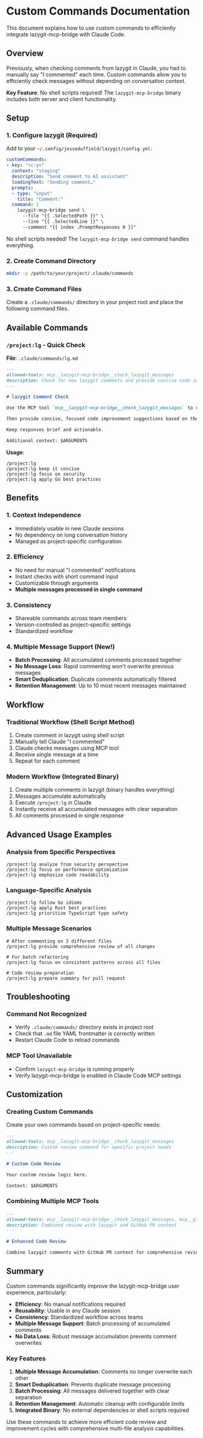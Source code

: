 # Custom Commands Documentation

This document explains how to use custom commands to efficiently integrate lazygit-mcp-bridge with Claude Code.

## Overview

Previously, when checking comments from lazygit in Claude, you had to manually say "I commented" each time. Custom commands allow you to efficiently check messages without depending on conversation context.

**Key Feature**: No shell scripts required! The `lazygit-mcp-bridge` binary includes both server and client functionality.

## Setup

### 1. Configure lazygit (Required)

Add to your `~/.config/jesseduffield/lazygit/config.yml`:

```yaml
customCommands:
- key: "<c-y>"
  context: "staging"
  description: "Send comment to AI assistant"
  loadingText: "Sending comment…"
  prompts:
  - type: "input"
    title: "Comment:"
  command: |
    lazygit-mcp-bridge send \
      --file "{{ .SelectedPath }}" \
      --line "{{ .SelectedLine }}" \
      --comment "{{ index .PromptResponses 0 }}"
```

No shell scripts needed! The `lazygit-mcp-bridge send` command handles everything.

### 2. Create Command Directory

```bash
mkdir -p /path/to/your/project/.claude/commands
```

### 3. Create Command Files

Create a `.claude/commands/` directory in your project root and place the following command files.

## Available Commands

### `/project:lg` - Quick Check

**File**: `.claude/commands/lg.md`

```markdown
---
allowed-tools: mcp__lazygit-mcp-bridge__check_lazygit_messages
description: Check for new lazygit comments and provide concise code improvement suggestions
---

# lazygit Comment Check

Use the MCP tool `mcp__lazygit-mcp-bridge__check_lazygit_messages` to retrieve the latest comment from lazygit.

Then provide concise, focused code improvement suggestions based on the received message.

Keep responses brief and actionable.

Additional context: $ARGUMENTS
```

**Usage**:
```
/project:lg
/project:lg keep it concise
/project:lg focus on security
/project:lg apply Go best practices
```

## Benefits

### 1. Context Independence
- Immediately usable in new Claude sessions
- No dependency on long conversation history
- Managed as project-specific configuration

### 2. Efficiency
- No need for manual "I commented" notifications
- Instant checks with short command input
- Customizable through arguments
- **Multiple messages processed in single command**

### 3. Consistency
- Shareable commands across team members
- Version-controlled as project-specific settings
- Standardized workflow

### 4. Multiple Message Support (New!)
- **Batch Processing**: All accumulated comments processed together
- **No Message Loss**: Rapid commenting won't overwrite previous messages
- **Smart Deduplication**: Duplicate comments automatically filtered
- **Retention Management**: Up to 10 most recent messages maintained

## Workflow

### Traditional Workflow (Shell Script Method)
1. Create comment in lazygit using shell script
2. Manually tell Claude "I commented"
3. Claude checks messages using MCP tool
4. Receive single message at a time
5. Repeat for each comment

### Modern Workflow (Integrated Binary)
1. Create multiple comments in lazygit (binary handles everything)
2. Messages accumulate automatically
3. Execute `/project:lg` in Claude
4. Instantly receive all accumulated messages with clear separation
5. All comments processed in single response

## Advanced Usage Examples

### Analysis from Specific Perspectives

```
/project:lg analyze from security perspective
/project:lg focus on performance optimization
/project:lg emphasize code readability
```

### Language-Specific Analysis

```
/project:lg follow Go idioms
/project:lg apply Rust best practices
/project:lg prioritize TypeScript type safety
```

### Multiple Message Scenarios

```
# After commenting on 3 different files
/project:lg provide comprehensive review of all changes

# For batch refactoring
/project:lg focus on consistent patterns across all files

# Code review preparation
/project:lg prepare summary for pull request
```

## Troubleshooting

### Command Not Recognized
- Verify `.claude/commands/` directory exists in project root
- Check that `.md` file YAML frontmatter is correctly written
- Restart Claude Code to reload commands

### MCP Tool Unavailable
- Confirm `lazygit-mcp-bridge` is running properly
- Verify lazygit-mcp-bridge is enabled in Claude Code MCP settings

## Customization

### Creating Custom Commands

Create your own commands based on project-specific needs:

```markdown
---
allowed-tools: mcp__lazygit-mcp-bridge__check_lazygit_messages
description: Custom review command for specific project needs
---

# Custom Code Review

Your custom review logic here.

Context: $ARGUMENTS
```

### Combining Multiple MCP Tools

```markdown
---
allowed-tools: mcp__lazygit-mcp-bridge__check_lazygit_messages, mcp__github__get_pull_request
description: Combined review with lazygit and GitHub PR context
---

# Enhanced Code Review

Combine lazygit comments with GitHub PR context for comprehensive review.
```

## Summary

Custom commands significantly improve the lazygit-mcp-bridge user experience, particularly:

- **Efficiency**: No manual notifications required
- **Reusability**: Usable in any Claude session
- **Consistency**: Standardized workflow across teams
- **Multiple Message Support**: Batch processing of accumulated comments
- **No Data Loss**: Robust message accumulation prevents comment overwrites

### Key Features

1. **Multiple Message Accumulation**: Comments no longer overwrite each other
2. **Smart Deduplication**: Prevents duplicate message processing  
3. **Batch Processing**: All messages delivered together with clear separation
4. **Retention Management**: Automatic cleanup with configurable limits
5. **Integrated Binary**: No external dependencies or shell scripts required

Use these commands to achieve more efficient code review and improvement cycles with comprehensive multi-file analysis capabilities.